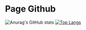 # Page Github

![Anurag's GitHub stats](https://github-readme-stats.vercel.app/api?username=PhilDaiguille&show_icons=true&theme=github_dark) [![Top Langs](https://github-readme-stats.vercel.app/api/top-langs/?username=PhilDaiguille)](https://github.com/anuraghazra/github-readme-stats)
